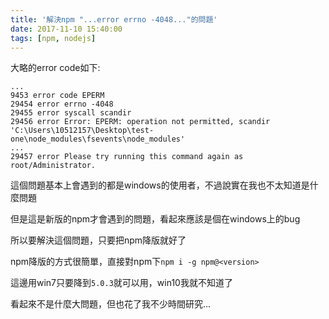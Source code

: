 ```yaml
---
title: '解決npm "...error errno -4048..."的問題'
date: 2017-11-10 15:40:00
tags: [npm, nodejs]
---
```


大略的error code如下:

    ...
    9453 error code EPERM
    29454 error errno -4048
    29455 error syscall scandir
    29456 error Error: EPERM: operation not permitted, scandir 'C:\Users\10512157\Desktop\test-one\node_modules\fsevents\node_modules'
    ...
    29457 error Please try running this command again as root/Administrator.

這個問題基本上會遇到的都是windows的使用者，不過說實在我也不太知道是什麼問題

但是這是新版的npm才會遇到的問題，看起來應該是個在windows上的bug

所以要解決這個問題，只要把npm降版就好了

npm降版的方式很簡單，直接對npm下`npm i -g npm@<version>`

這邊用win7只要降到`5.0.3`就可以用，win10我就不知道了

看起來不是什麼大問題，但也花了我不少時間研究...
